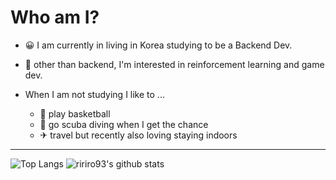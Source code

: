 # Who am I?

- 😀 I am currently in living in Korea studying to be a Backend Dev.
- 🤖 other than backend, I'm interested in reinforcement learning and game dev.

- When I am not studying I like to ...
  - 🏀 play basketball
  - 🐳 go scuba diving when I get the chance
  - ✈ travel but recently also loving staying indoors

<hr>

![Top Langs](https://github-readme-stats.vercel.app/api/top-langs/?username=ririro93)
![ririro93's github stats](https://github-readme-stats.vercel.app/api?username=ririro93)
